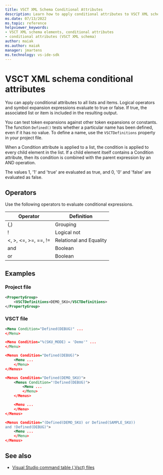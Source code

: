 ```yaml
---
title: VSCT XML Schema Conditional Attributes
description: Learn how to apply conditional attributes to VSCT XML schema lists and items. Attributes evaluate to true or false, controlling the resulting output.
ms.date: 07/13/2022
ms.topic: reference
helpviewer_keywords:
- VSCT XML schema elements, conditional attributes
- conditional attributes (VSCT XML schema)
author: maiak
ms.author: maiak
manager: jmartens
ms.technology: vs-ide-sdk
---
```

# VSCT XML schema conditional attributes

You can apply conditional attributes to all lists and items. Logical operators and symbol expansion expressions evaluate to true or false. If true, the associated list or item is included in the resulting output.

 You can test token expansions against other token expansions or constants. The function `Defined()` tests whether a particular name has been defined, even if it has no value. To define a name, use the `VSCTDefinitions` property in your project file.

 When a Condition attribute is applied to a list, the condition is applied to every child element in the list. If a child element itself contains a Condition attribute, then its condition is combined with the parent expression by an AND operation.

 The values 1, '1' and 'true' are evaluated as true, and 0, '0' and 'false' are evaluated as false.

## Operators
 Use the following operators to evaluate conditional expressions.

|Operator|Definition|
|--------------|----------------|
|(,)|Grouping|
|!|Logical not|
|\<, >, \<=, >=, ==, !=|Relational and Equality|
|and|Boolean|
|or|Boolean|

## Examples

### Project file

```xml
<PropertyGroup>
    <VSCTDefinitions>DEMO_SKU</VSCTDefinitions>
</PropertyGroup>
```

### VSCT file

```xml
<Menu Condition="Defined(DEBUG)" ...
</Menu>

<Menu Condition="%(SKU_MODE) = 'Demo'" ...
</Menu>

<Menus Condition="Defined(DEBUG)">
    <Menu ...
    </Menu>
</Menus>

<Menus Condition="Defined(DEMO_SKU)">
    <Menus Condition="!Defined(DEBUG)">
        <Menu ...
        </Menu>
    </Menus>

    <Menu ...
    </Menu>
</Menus>

<Menus Condition="(Defined(DEMO_SKU) or Defined(SAMPLE_SKU))
and !Defined(DEBUG)">
    <Menu ...
    </Menu>
</Menus>
```

## See also
- [Visual Studio command table (.Vsct) files](../extensibility/internals/visual-studio-command-table-dot-vsct-files.md)
